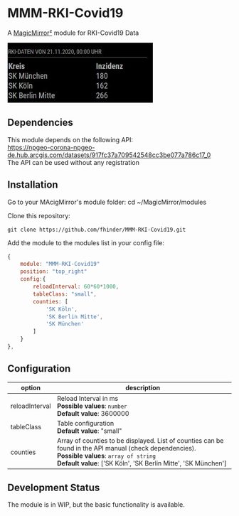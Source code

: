 # MMM-RKI-Covid19
A [MagicMirror²](https://magicmirro.builders) module for RKI-Covid19 Data

![Example](screenshot.jpg)

## Dependencies
This module depends on the following API:<br>
https://npgeo-corona-npgeo-de.hub.arcgis.com/datasets/917fc37a709542548cc3be077a786c17_0 <br>
The API can be used without any registration

## Installation

Go to your MAcigMirror's module folder:
cd ~/MagicMirror/modules

Clone this repository:
````
git clone https://github.com/fhinder/MMM-RKI-Covid19.git
````
Add the module to the modules list in  your config file:

````javascript
{
	module: "MMM-RKI-Covid19"
	position: "top_right"
	config:{
		reloadInterval: 60*60*1000,
		tableClass: "small",
		counties: [		
			'SK Köln',
			'SK Berlin Mitte',
			'SK München' 
		]
	}
},
````
## Configuration

|option         | description|
|---------------|------------|
|reloadInterval | Reload Interval in ms <br> <b>Possible values</b>: <code>number</code> <br> <b>Default value</b>: 3600000 |
|tableClass	| Table configuration <br> <b>Default value</b>: "small" |
|counties	| Array of counties to be displayed. List of counties can be found in the API manual (check dependencies). <br> <b>Possible values</b>: <code>array of string</code> <br> <b>Default value</b>: ['SK Köln', 'SK Berlin Mitte', 'SK München'] |



## Development Status
The module is in WIP, but the basic functionality is available.
